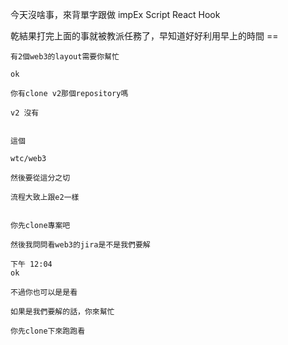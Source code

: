 今天沒啥事，來背單字跟做 impEx Script React Hook

乾結果打完上面的事就被教派任務了，早知道好好利用早上的時間 ==

```
有2個web3的layout需要你幫忙

ok

你有clone v2那個repository嗎

v2 沒有


這個

wtc/web3

然後要從這分之切

流程大致上跟e2一樣


你先clone專案吧

然後我問問看web3的jira是不是我們要解

下午 12:04
ok

不過你也可以是是看

如果是我們要解的話，你來幫忙

你先clone下來跑跑看
```

